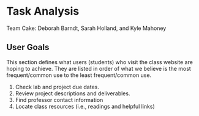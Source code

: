 # Task Analysis

Team Cake: Deborah Barndt, Sarah Holland, and Kyle Mahoney

## User Goals

This section defines what users (students) who visit the class website are hoping to achieve. They are listed in order of what we believe
is the most frequent/common use to the least frequent/common use. 

1. Check lab and project due dates. 
2. Review project descriptions and deliverables. 
3. Find professor contact information 
4. Locate class resources (i.e., readings and helpful links)